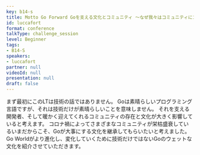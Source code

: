 ```yaml
---
key: b14-s
title: Motto Go Forward Goを支える文化とコミュニティ 〜なぜ我々はコミュニティにコントリビュートするのか？〜
id: luccafort
format: conference
talkType: challenge_session
level: Beginner
tags:
- B14-S
speakers:
- luccafort
partner: null
videoId: null
presentation: null
draft: false
---
```

まず最初にこのLTは技術の話ではありません。
Goは素晴らしいプログラミング言語ですが、それは技術だけが素晴らしいことを意味しません。
それを支える開発者、そして暖かく迎えてくれるコミュニティの存在と文化が大きく影響していると考えます。
コロナ禍によってさまざまなコミュニティが栄枯盛衰しているいまだからこそ、Goが大事にする文化を継承してもらいたいと考えました。
Go Worldがより進化し、変化していくために技術だけではないGoのウェットな文化を紹介させていただきます。